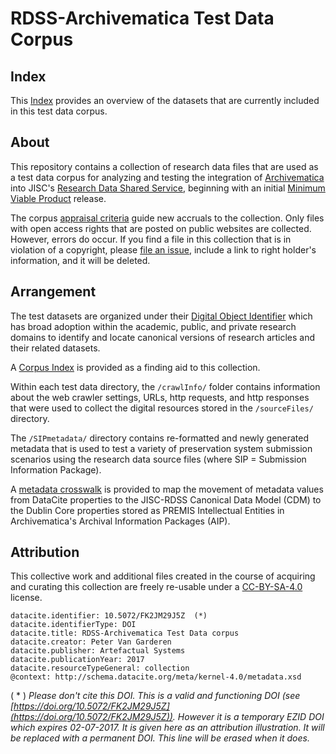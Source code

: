 # RDSS-Archivematica Test Data Corpus

## Index
This [Index](INDEX.md) provides an overview of the datasets that are currently included in this test data corpus.

## About
This repository contains a collection of research data files that are used as a test data corpus for analyzing and testing the integration of [Archivematica](https://archivematica.org) into JISC's [Research Data Shared Service](https://www.jisc.ac.uk/rd/projects/research-data-shared-service), beginning with an initial [Minimum Viable Product](about-rdss-mvp.md) release.

The corpus [appraisal criteria](crosswalk-datacite-rdss-am.md) guide new accruals to the collection. Only files with open access rights that are posted on public websites are collected. However, errors do occur. If you find a file in this collection that is in violation of a copyright, please [file an issue](https://github.com/artefactual-labs/rdss-archivematica-test-data-corpus/issues), include a link to right holder's information, and it will be deleted.

## Arrangement
The test datasets are organized under their [Digital Object Identifier](http://www.doi.org/) which has broad adoption within the academic, public, and private research domains to identify and locate canonical versions of research articles and their related datasets.

A [Corpus Index](INDEX.md) is provided as a finding aid to this collection.

Within each test data directory, the `/crawlInfo/` folder contains information about the web crawler settings, URLs, http requests, and http responses that were used to collect the digital resources stored in the `/sourceFiles/` directory.

The `/SIPmetadata/` directory contains re-formatted and newly generated metadata that is used to test a variety of preservation system submission scenarios using the research data source files (where SIP = Submission Information Package).

A [metadata crosswalk](crosswalk-datacite-rdss-am.md) is provided to map the movement of metadata values from DataCite properties to the JISC-RDSS Canonical Data Model (CDM) to the Dublin Core properties stored as PREMIS Intellectual Entities in Archivematica's Archival Information Packages (AIP).

## Attribution
This collective work and additional files created in the course of acquiring and curating this collection are freely re-usable under a [CC-BY-SA-4.0](https://creativecommons.org/licenses/by-sa/4.0/legalcode) license.

```
datacite.identifier: 10.5072/FK2JM29J5Z  (*)
datacite.identifierType: DOI
datacite.title: RDSS-Archivematica Test Data corpus
datacite.creator: Peter Van Garderen
datacite.publisher: Artefactual Systems
datacite.publicationYear: 2017
datacite.resourceTypeGeneral: collection
@context: http://schema.datacite.org/meta/kernel-4.0/metadata.xsd
```
( * ) _Please don't cite this DOI. This is a valid and functioning DOI (see [https://doi.org/10.5072/FK2JM29J5Z](https://doi.org/10.5072/FK2JM29J5Z)). However it is a temporary EZID DOI which expires 02-07-2017. It is given here as an attribution illustration. It will be replaced with a permanent DOI. This line will be erased when it does._
